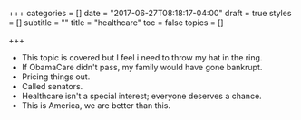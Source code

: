 +++
categories = []
date = "2017-06-27T08:18:17-04:00"
draft = true
styles = []
subtitle = ""
title = "healthcare"
toc = false
topics = []

+++



<!--more-->

* This topic is covered but I feel i need to throw my hat in the ring.
* If ObamaCare didn't pass, my family would have gone bankrupt.
* Pricing things out.
* Called senators.
* Healthcare isn't a special interest; everyone deserves a chance.
* This is America, we are better than this.
